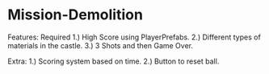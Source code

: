 # Mission-Demolition

Features:
Required
1.) High Score using PlayerPrefabs.
2.) Different types of materials in the castle.
3.) 3 Shots and then Game Over.

Extra:
1.) Scoring system based on time.
2.) Button to reset ball.